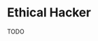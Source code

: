 # Ethical Hacker

<!--
https://linkedin.com/learning/paths/become-an-ethical-hacker
https://www.linkedin.com/learning/ethical-hacking-social-engineering/defining-social-engineering-14036736
https://www.linkedin.com/learning/ethical-hacking-hacking-web-servers-and-web-applications/testing-to-make-sure-your-website-is-safe
https://www.linkedin.com/learning/ethical-hacking-footprinting-and-reconnaissance/scouting-the-target
https://www.linkedin.com/learning/ethical-hacking-scanning-networks/scan-the-lan
https://www.linkedin.com/learning/ethical-hacking-system-hacking/welcome
https://www.linkedin.com/learning/ethical-hacking-sniffers/visualizing-network-traffic
https://www.linkedin.com/learning/ethical-hacking-session-hijacking/understanding-session-hijacking-2
-->

TODO
